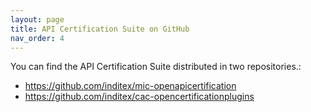 ```yaml
---
layout: page
title: API Certification Suite on GitHub
nav_order: 4
---
```


You can find the API Certification Suite distributed in two repositories.:

- <a href="https://github.com/inditex/mic-openapicertification" target="_blank">https://github.com/inditex/mic-openapicertification</a>
- <a href="https://github.com/inditex/cac-opencertificationplugins" target="_blank">https://github.com/inditex/cac-opencertificationplugins</a> 